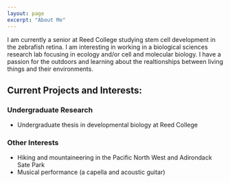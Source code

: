 ```yaml
---
layout: page
excerpt: "About Me"
---
```


I am currently a senior at Reed College studying stem cell development in the zebrafish retina. I am interesting in working in a biological sciences research lab focusing in ecology and/or cell and molecular biology. I have a passion for the outdoors and learning about the realtionships between living things and their environments.


## Current Projects and Interests:

### Undergraduate Research
- Undergraduate thesis in developmental biology at Reed College

### Other Interests
- Hiking and mountaineering in the Pacific North West and Adirondack Sate Park 
- Musical performance (a capella and acoustic guitar) 
